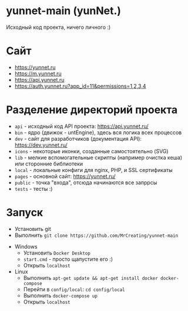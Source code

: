 # yunnet-main (yunNet.)
Исходный код проекта, ничего личного :)

# Сайт
* https://yunnet.ru
* https://m.yunnet.ru
* https://api.yunnet.ru
* https://auth.yunnet.ru?app_id=11&permissions=1,2,3,4

# Разделение директорий проекта
* `api` - исходный код API проекта: https://api.yunnet.ru/
* `bin` - ядро (движок - untEngine), здесь вся логика всех процессов
* `dev` - сайт для разработчиков (документация API): https://dev.yunnet.ru/
* `icons` - некоторые иконки, созданные самостоятельно (SVG)
* `lib` - мелкие вспомогательные скрипты (например очистка кеша) или сторонние библиотеки
* `local` - локальные конфиги для nginx, PHP, и SSL сертификаты
* `pages` - основной сайт: https://yunnet.ru/
* `public` - точка "входа", отсюда начинаются все запррсы
* `tests` - тесты :)

# Запуск
- Установить git
- Выполнить `git clone https://github.com/MrCreating/yunnet-main`
* Windows
	- Установить `Docker Desktop`
	- `start.cmd` - просто щапустите его :)
	- Открыть `localhost`
* Linux
	- Выполнить `apt-get update && apt-get install docker docker-compose`
	- Перейти в `config/local`: `cd config/local`
	- Выполнить `docker-compose up`
	- Открыть `localhost`